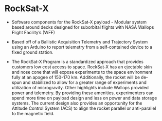 # RockSat-X
- Software components for the RockSat-X payload - Modular system based around decks designed for suborbital flights with  NASA Wallops Flight Facility’s (WFF)

- Based off of a Ballistic Acquisition Telemetry and Trajectory System using an Arduino to report telemetry from a self-contained device to a fixed ground station.

- The RockSat-X Program is a standardized approach that provides customers low cost access to space. RockSat-X has an ejectable skin and nose cone that will expose experiments to the space environment fully at an apogee of 150-170 km. Additionally, the rocket will be de-spun and stabilized to allow for a greater range of experiments and utilization of microgravity. Other highlights include Wallops provided power and telemetry. By providing these amenities, experimenters can spend more time on payload design and less on power and data storage systems. The current design also provides an opportunity for the Attitude Control System (ACS) to align the rocket parallel or anti-parallel to the magnetic field.
